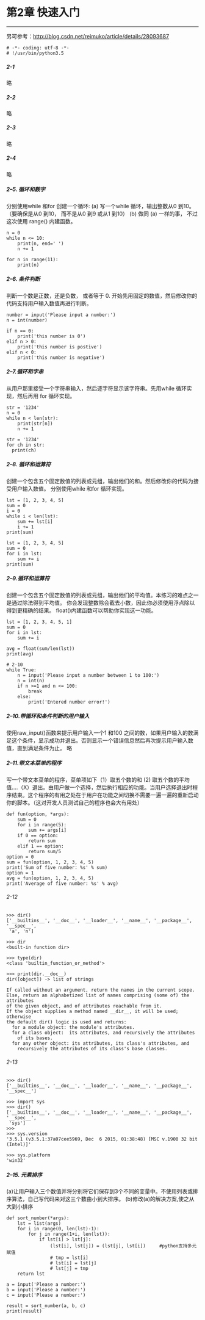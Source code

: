 # 第2章 快速入门
---
另可参考：http://blog.csdn.net/reimuko/article/details/28093687
```
# -*- coding: utf-8 -*-
# !/usr/bin/python3.5
```
##### 2-1
略

##### 2-2
略

##### 2-3
略

##### 2-4
略

##### 2–5. 循环和数字
分别使用while 和for 创建一个循环:
(a) 写一个while 循环，输出整数从0 到10。（要确保是从0 到10， 而不是从0 到9 或从1 到10）
(b) 做同 (a) 一样的事， 不过这次使用 range() 内建函数。
```
n = 0
while n <= 10:
    print(n, end=' ')
    n += 1

for n in range(11):
    print(n)
```
##### 2–6. 条件判断 
判断一个数是正数，还是负数， 或者等于 0. 开始先用固定的数值，然后修改你的代码支持用户输入数值再进行判断。
```
number = input('Please input a number:')
n = int(number)

if n == 0:
    print('this number is 0')
elif n > 0:
    print('this number is postive')
elif n < 0:
    print('this number is negative')
```
##### 2–7.循环和字串 
从用户那里接受一个字符串输入，然后逐字符显示该字符串。先用while 循环实现，然后再用 for 循环实现。
```
str = '1234'
n = 0
while n < len(str):
    print(str[n])
    n += 1

str = '1234'
for ch in str:
  print(ch)
```
##### 2–8. 循环和运算符 
创建一个包含五个固定数值的列表或元组，输出他们的和。然后修改你的代码为接受用户输入数值。 分别使用while 和for 循环实现。
```
lst = [1, 2, 3, 4, 5]
sum = 0
i = 0
while i < len(lst):
    sum += lst[i]
    i += 1
print(sum)

lst = [1, 2, 3, 4, 5]
sum = 0
for i in lst:
    sum += i
print(sum)
```
##### 2–9.循环和运算符 
创建一个包含五个固定数值的列表或元组，输出他们的平均值。本练习的难点之一是通过除法得到平均值。 你会发现整数除会截去小数，因此你必须使用浮点除以得到更精确的结果。 float()内建函数可以帮助你实现这一功能。
```
lst = [1, 2, 3, 4, 5, 1]
sum = 0
for i in lst:
    sum += i

avg = float(sum/len(lst))
print(avg)

# 2-10
while True:
    n = input('Please input a number between 1 to 100:')
    n = int(n)
    if n >=1 and n <= 100:
        break
    else:
        print('Entered number error!')
```
##### 2–10.带循环和条件判断的用户输入 
使用raw_input()函数来提示用户输入一个1 和100 之间的数，如果用户输入的数满足这个条件，显示成功并退出。否则显示一个错误信息然后再次提示用户输入数值，直到满足条件为止。
略

##### 2–11.带文本菜单的程序 
写一个带文本菜单的程序，菜单项如下（1）取五个数的和 (2) 取五个数的平均值....（X）退出。由用户做一个选择，然后执行相应的功能。当用户选择退出时程序结束。这个程序的有用之处在于用户在功能之间切换不需要一遍一遍的重新启动你的脚本。（这对开发人员测试自己的程序也会大有用处）
```
def fun(option, *args):
    sum = 0
    for i in range(5):
        sum += args[i]
    if 0 == option:
        return sum
    elif 1 == option:
        return sum/5
option = 0
sum = fun(option, 1, 2, 3, 4, 5)
print('Sum of five number: %s' % sum)
option = 1
avg = fun(option, 1, 2, 3, 4, 5)
print('Average of five number: %s' % avg)
```
###### 2-12
```
>>> dir()
['__builtins__', '__doc__', '__loader__', '__name__', '__package__', '__spec__',
 'a', 'n']

>>> dir
<built-in function dir>

>>> type(dir)
<class 'builtin_function_or_method'>

>>> print(dir.__doc__)
dir([object]) -> list of strings

If called without an argument, return the names in the current scope.
Else, return an alphabetized list of names comprising (some of) the attributes
of the given object, and of attributes reachable from it.
If the object supplies a method named __dir__, it will be used; otherwise
the default dir() logic is used and returns:
  for a module object: the module's attributes.
  for a class object:  its attributes, and recursively the attributes
    of its bases.
  for any other object: its attributes, its class's attributes, and
    recursively the attributes of its class's base classes.
```
###### 2-13
```
>>> dir()
['__builtins__', '__doc__', '__loader__', '__name__', '__package__', '__spec__']

>>> import sys
>>> dir()
['__builtins__', '__doc__', '__loader__', '__name__', '__package__', '__spec__',
 'sys']
>>>
>>> sys.version
'3.5.1 (v3.5.1:37a07cee5969, Dec  6 2015, 01:38:48) [MSC v.1900 32 bit (Intel)]'

>>> sys.platform
'win32'
```
##### 2–15. 元素排序
(a)让用户输入三个数值并将分别将它们保存到3个不同的变量中。不使用列表或排序算法，自己写代码来对这三个数由小到大排序。
(b)修改(a)的解决方案,使之从大到小排序

```
def sort_number(*args):
    lst = list(args)
    for i in range(0, len(lst)-1):
        for j in range(1+i, len(lst)):
            if lst[i] > lst[j]:
                (lst[i], lst[j]) = (lst[j], lst[i])		#python支持多元赋值
                # tmp = lst[i]
                # lst[i] = lst[j]
                # lst[j] = tmp
    return lst

a = input('Please a number:')
b = input('Please a number:')
c = input('Please a number:')

result = sort_number(a, b, c)
print(result)
```




